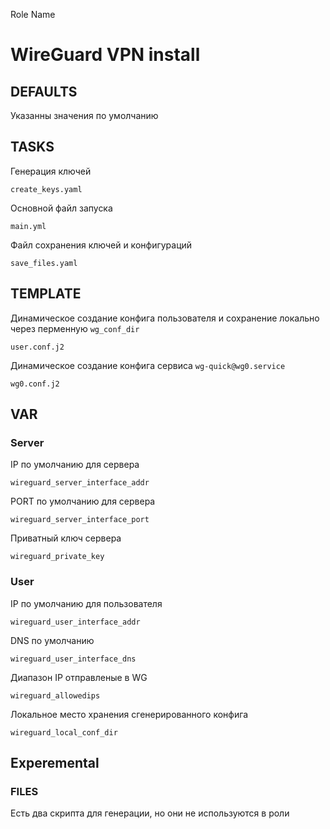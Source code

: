 Role Name
# WireGuard VPN install

## DEFAULTS
Указанны значения по умолчанию

## TASKS
Генерация ключей
```
create_keys.yaml
```

Основной файл запуска
```
main.yml
```

Файл сохранения ключей и конфигураций 
```
save_files.yaml
```

## TEMPLATE
Динамическое создание конфига пользователя и сохранение локально через перменную `wg_conf_dir`
```
user.conf.j2
```

Динамическое создание конфига сервиса `wg-quick@wg0.service`
```
wg0.conf.j2
```

## VAR
### Server
IP по умолчанию для сервера
```
wireguard_server_interface_addr
```
PORT по умолчанию для сервера
```
wireguard_server_interface_port
```
Приватный ключ сервера
```
wireguard_private_key
```

### User
IP по умолчанию для пользователя
```
wireguard_user_interface_addr
```

DNS по умолчанию
```
wireguard_user_interface_dns
```

Диапазон IP отправленые в WG
```
wireguard_allowedips
```

Локальное место хранения сгенерированного конфига
```
wireguard_local_conf_dir
```

## Experemental
### FILES
Есть два скрипта для генерации, но они не используются в роли
